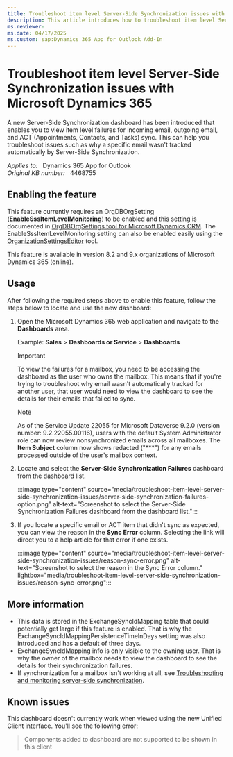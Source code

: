 ```yaml
---
title: Troubleshoot item level Server-Side Synchronization issues with Dynamics 365
description: This article introduces how to troubleshoot item level Server-Side Synchronization issues with Microsoft Dynamics 365.
ms.reviewer: 
ms.date: 04/17/2025
ms.custom: sap:Dynamics 365 App for Outlook Add-In
---
```

# Troubleshoot item level Server-Side Synchronization issues with Microsoft Dynamics 365

A new Server-Side Synchronization dashboard has been introduced that enables you to view item level failures for incoming email, outgoing email, and ACT (Appointments, Contacts, and Tasks) sync. This can help you troubleshoot issues such as why a specific email wasn't tracked automatically by Server-Side Synchronization.

_Applies to:_ &nbsp; Dynamics 365 App for Outlook  
_Original KB number:_ &nbsp; 4468755

## Enabling the feature

This feature currently requires an OrgDBOrgSetting (**EnableSssItemLevelMonitoring**) to be enabled and this setting is documented in [OrgDBOrgSettings tool for Microsoft Dynamics CRM](https://support.microsoft.com/help/2691237/orgdborgsettings-tool-for-microsoft-dynamics-crm). The EnableSssItemLevelMonitoring setting can also be enabled easily using the [OrganizationSettingsEditor](https://github.com/seanmcne/OrgDbOrgSettings/releases) tool.

This feature is available in version 8.2 and 9.x organizations of Microsoft Dynamics 365 (online).

## Usage

After following the required steps above to enable this feature, follow the steps below to locate and use the new dashboard:

1. Open the Microsoft Dynamics 365 web application and navigate to the **Dashboards** area.

    Example: **Sales** > **Dashboards or Service** > **Dashboards**

    > [!IMPORTANT]
    > To view the failures for a mailbox, you need to be accessing the dashboard as the user who owns the mailbox. This means that if you're trying to troubleshoot why email wasn't automatically tracked for another user, that user would need to view the dashboard to see the details for their emails that failed to sync.

    > [!NOTE]
    > As of the Service Update 22055 for Microsoft Dataverse 9.2.0 (version number: 9.2.22055.00116), users with the default System Administrator role can now review nonsynchronized emails across all mailboxes. The **Item Subject** column now shows redacted ("***") for any emails processed outside of the user's mailbox context.

2. Locate and select the **Server-Side Synchronization Failures** dashboard from the dashboard list.

   :::image type="content" source="media/troubleshoot-item-level-server-side-synchronization-issues/server-side-synchronization-failures-option.png" alt-text="Screenshot to select the Server-Side Synchronization Failures dashboard from the dashboard list.":::

3. If you locate a specific email or ACT item that didn't sync as expected, you can view the reason in the **Sync Error** column. Selecting the link will direct you to a help article for that error if one exists.

   :::image type="content" source="media/troubleshoot-item-level-server-side-synchronization-issues/reason-sync-error.png" alt-text="Screenshot to select the reason in the Sync Error column." lightbox="media/troubleshoot-item-level-server-side-synchronization-issues/reason-sync-error.png":::

## More information

- This data is stored in the ExchangeSyncIdMapping table that could potentially get large if this feature is enabled. That is why the ExchangeSyncIdMappingPersistenceTimeInDays setting was also introduced and has a default of three days.
- ExchangeSyncIdMapping info is only visible to the owning user. That is why the owner of the mailbox needs to view the dashboard to see the details for their synchronization failures.
- If synchronization for a mailbox isn't working at all, see [Troubleshooting and monitoring server-side synchronization](/troubleshoot/power-platform/dataverse/email-exchange-synchronization/troubleshooting-monitoring-server-side-synchronization).

## Known issues

This dashboard doesn't currently work when viewed using the new Unified Client interface. You'll see the following error:

> Components added to dashboard are not supported to be shown in this client
